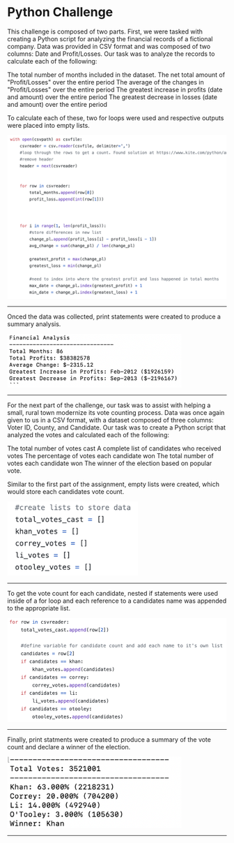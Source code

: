 <h1> Python Challenge </h1>

This challenge is composed of two parts.  First, we were tasked with creating a Python script for analyzing the financial records of a fictional company. Data was provided in CSV format and was composed of two columns: Date and Profit/Losses.  Our task was to analyze the records to calculate each of the following:

The total number of months included in the dataset.
The net total amount of "Profit/Losses" over the entire period
The average of the changes in "Profit/Losses" over the entire period
The greatest increase in profits (date and amount) over the entire period
The greatest decrease in losses (date and amount) over the entire period

To calculate each of these, two for loops were used and respective outputs were placed into empty lists.

<p align="center">
<img src="images/forloop_finance.png" width="700" content-align="center">
</p>
<hr>

Onced the data was collected, print statements were created to produce a summary analysis.

<img src="images/fin_analysis.png" width="400">
<hr>

For the next part of the challenge, our task was to assist with helping a small, rural town modernize its vote counting process.
Data was once again given to us in a CSV format, with a dataset composed of three columns: Voter ID, County, and Candidate. Our task was to create a Python script that analyzed the votes and calculated each of the following:

The total number of votes cast
A complete list of candidates who received votes
The percentage of votes each candidate won
The total number of votes each candidate won
The winner of the election based on popular vote.

Similar to the first part of the assignment, empty lists were created, which would store each candidates vote count.  

<img src="images/cand_lists.png" width="300">
<hr>

To get the vote count for each candidate, nested if statements were used inside of a for loop and each reference to a candidates name was appended to the appropriate list.

<img src="images/forloop_vote.png" width="700">
<hr>

Finally, print statments were created to produce a summary of the vote count and declare a winner of the election.

<img src="images/vote_count.png" width="400">
<hr>
